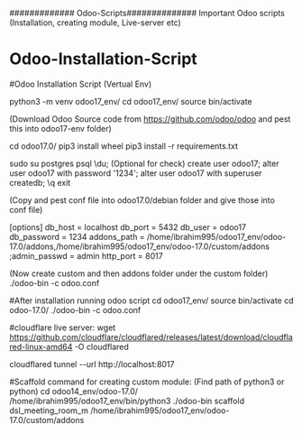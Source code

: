 ############# Odoo-Scripts##############
Important Odoo scripts (Installation, creating module, Live-server etc)


# Odoo-Installation-Script
#Odoo Installation Script (Vertual Env)

python3 -m venv odoo17_env/
cd odoo17_env/
source bin/activate 

(Download Odoo Source code from https://github.com/odoo/odoo and pest this into odoo17-env folder)

cd odoo17.0/
pip3 install wheel
pip3 install -r requirements.txt


sudo su postgres
 psql
 \du; (Optional for check)
 create user odoo17;
 alter user odoo17 with password '1234';
 alter user odoo17 with superuser createdb;
 \q
 exit

(Copy and pest conf file into odoo17.0/debian folder and give those into conf file)

[options]
db_host = localhost
db_port = 5432
db_user = odoo17
db_password = 1234
addons_path = /home/ibrahim995/odoo17_env/odoo-17.0/addons,/home/ibrahim995/odoo17_env/odoo-17.0/custom/addons
;admin_passwd = admin
http_port = 8017

(Now create custom and then addons folder under the custom folder)
./odoo-bin -c odoo.conf



#After installation running odoo script
cd odoo17_env/
source bin/activate
cd odoo-17.0/
./odoo-bin -c odoo.conf





#cloudflare live server:
wget https://github.com/cloudflare/cloudflared/releases/latest/download/cloudflared-linux-amd64 -O cloudflared

cloudflared tunnel --url http://localhost:8017





#Scaffold command for creating custom module:
(Find path of python3 or python)
cd odoo14_env/odoo-17.0/
/home/ibrahim995/odoo17_env/bin/python3 ./odoo-bin scaffold dsl_meeting_room_m /home/ibrahim995/odoo17_env/odoo-17.0/custom/addons

